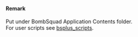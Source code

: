 #### Remark

Put under BombSquad Application Contents folder.   
For user scripts see [bsplus_scripts](https://github.com/3Kingdoms/bsplus_scripts).